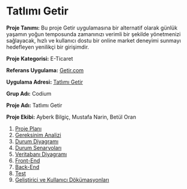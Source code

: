 # Tatlımı Getir
 **Proje Tanımı:** Bu proje Getir uygulamasına bir alternatif olarak günlük yaşamın yoğun temposunda zamanınızı verimli bir şekilde yönetmenizi sağlayacak, hızlı ve kullanıcı dostu bir online market deneyimi sunmayı hedefleyen yenilikçi bir girişimdir. 

**Proje Kategorisi:** E-Ticaret

**Referans Uygulama:** [Getir.com](https://getir.com)

**Uygulama Adresi:** [Tatlımı Getir](https://github.com/lewisVailed/TatlimiGetir.git)

**Grup Adı:** Codium

**Proje Adı:** Tatlımı Getir

**Proje Ekibi:** Ayberk Bilgiç, Mustafa Narin, Betül Oran


1. [Proje Planı](https://github.com/lewisVailed/TatlimiGetir/blob/main/projeplani.md)
2. [Gereksinim Analizi](https://github.com/lewisVailed/TatlimiGetir/blob/main/gereksinimanalizi.md)
3. [Durum Diyagramı](#baslik-3)
4. [Durum Senaryoları](#baslik-3)
5. [Veritabanı Diyagramı](#baslik-3)
6. [Front-End](#baslik-3)
7. [Back-End](#baslik-3)
8. [Test](#baslik-3)
9. [Geliştirici ve Kullanıcı Dökümasyonları](#baslik-3)

 

